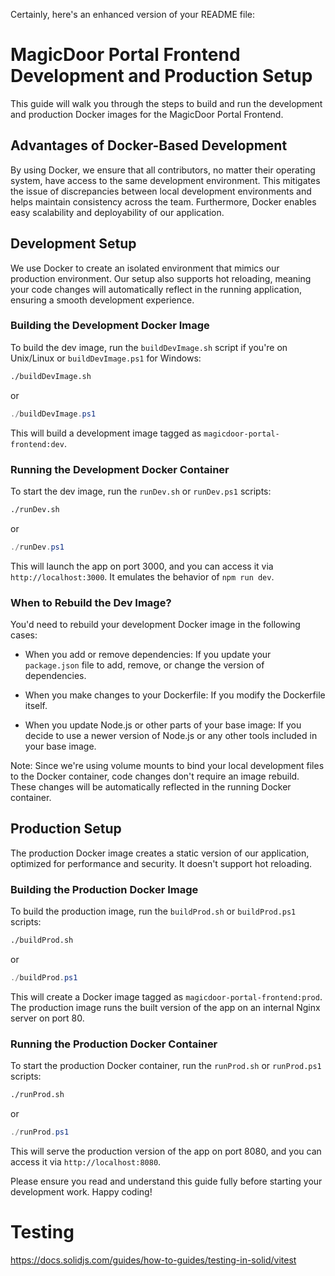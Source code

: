 Certainly, here's an enhanced version of your README file:

# MagicDoor Portal Frontend Development and Production Setup

This guide will walk you through the steps to build and run the development and production Docker images for the MagicDoor Portal Frontend.

## Advantages of Docker-Based Development

By using Docker, we ensure that all contributors, no matter their operating system, have access to the same development environment. This mitigates the issue of discrepancies between local development environments and helps maintain consistency across the team. Furthermore, Docker enables easy scalability and deployability of our application.

## Development Setup

We use Docker to create an isolated environment that mimics our production environment. Our setup also supports hot reloading, meaning your code changes will automatically reflect in the running application, ensuring a smooth development experience.

### Building the Development Docker Image

To build the dev image, run the `buildDevImage.sh` script if you're on Unix/Linux or `buildDevImage.ps1` for Windows:

```bash
./buildDevImage.sh
```

or

```powershell
./buildDevImage.ps1
```

This will build a development image tagged as `magicdoor-portal-frontend:dev`.

### Running the Development Docker Container

To start the dev image, run the `runDev.sh` or `runDev.ps1` scripts:

```bash
./runDev.sh
```

or

```powershell
./runDev.ps1
```

This will launch the app on port 3000, and you can access it via `http://localhost:3000`. It emulates the behavior of `npm run dev`.

### When to Rebuild the Dev Image?

You'd need to rebuild your development Docker image in the following cases:

- When you add or remove dependencies: If you update your `package.json` file to add, remove, or change the version of dependencies.

- When you make changes to your Dockerfile: If you modify the Dockerfile itself.

- When you update Node.js or other parts of your base image: If you decide to use a newer version of Node.js or any other tools included in your base image.

Note: Since we're using volume mounts to bind your local development files to the Docker container, code changes don't require an image rebuild. These changes will be automatically reflected in the running Docker container.

## Production Setup

The production Docker image creates a static version of our application, optimized for performance and security. It doesn't support hot reloading.

### Building the Production Docker Image

To build the production image, run the `buildProd.sh` or `buildProd.ps1` scripts:

```bash
./buildProd.sh
```

or

```powershell
./buildProd.ps1
```

This will create a Docker image tagged as `magicdoor-portal-frontend:prod`. The production image runs the built version of the app on an internal Nginx server on port 80.

### Running the Production Docker Container

To start the production Docker container, run the `runProd.sh` or `runProd.ps1` scripts:

```bash
./runProd.sh
```

or

```powershell
./runProd.ps1
```

This will serve the production version of the app on port 8080, and you can access it via `http://localhost:8080`.

Please ensure you read and understand this guide fully before starting your development work. Happy coding!

# Testing

https://docs.solidjs.com/guides/how-to-guides/testing-in-solid/vitest
